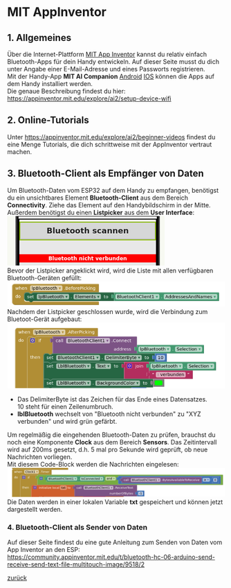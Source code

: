    <link rel="stylesheet" href="https://hi2272.github.io/StyleMD.css">

# MIT AppInventor
## 1. Allgemeines 

Über die Internet-Plattform [MIT App Inventor](https://appinventor.mit.edu) kannst du relativ einfach Bluetooth-Apps für dein Handy entwickeln. Auf dieser Seite musst du dich unter Angabe einer E-Mail-Adresse und eines Passworts registrieren.   
Mit der Handy-App **MIT AI Companion** [Android](https://play.google.com/store/apps/details?id=edu.mit.appinventor.aicompanion3&amp%3Bhl=de) [IOS](https://apps.apple.com/de/app/mit-app-inventor/id1422709355?ign-itscg=30200&ign-itsct=apps_box) können die Apps auf dem Handy installiert werden.  
Die genaue Beschreibung findest du hier:  https://appinventor.mit.edu/explore/ai2/setup-device-wifi

## 2. Online-Tutorials
Unter https://appinventor.mit.edu/explore/ai2/beginner-videos findest du eine Menge Tutorials, die dich schrittweise mit der AppInventor vertraut machen.

## 3. Bluetooth-Client als Empfänger von Daten
Um Bluetooth-Daten vom ESP32 auf dem Handy zu empfangen, benötigst du ein unsichtbares Element **Bluetooth-Client** aus dem Bereich **Connectivity**. Ziehe das Element auf den Handybildschirm in der Mitte.  
Außerdem benötigst du einen **Listpicker** aus dem **User Interface**:  
![alt text](BluetoothListpicker.png)  
Bevor der Listpicker angeklickt wird, wird die Liste mit allen verfügbaren Bluetooth-Geräten gefüllt:  
![alt text](BluetoothCode.png)  
Nachdem der Listpicker geschlossen wurde, wird die Verbindung zum Bluetoot-Gerät aufgebaut:   
![alt text](BluetoothCode2.png)  
- Das DelimiterByte ist das Zeichen für das Ende eines Datensatzes.  
10 steht für einen Zeilenumbruch.
- **lblBluetooth** wechselt von "Bluetooth nicht verbunden" zu "XYZ verbunden" und wird grün gefärbt.  

Um regelmäßig die eingehenden Bluetooth-Daten zu prüfen, brauchst du noch eine Komponente **Clock** aus dem Bereich **Sensors**. Das Zeitintervall wird auf 200ms gesetzt, d.h. 5 mal pro Sekunde wird geprüft, ob neue Nachrichten vorliegen.  
Mit diesem Code-Block werden die Nachrichten eingelesen:  
![alt text](BTGetData.png)  
Die Daten werden in einer lokalen Variable **txt** gespeichert und können jetzt dargestellt werden.

### 4. Bluetooth-Client als Sender von Daten

Auf dieser Seite findest du eine gute Anleitung zum Senden von Daten vom App Inventor an den ESP:  
https://community.appinventor.mit.edu/t/bluetooth-hc-06-arduino-send-receive-send-text-file-multitouch-image/9518/2




[zurück](../../index.html)   